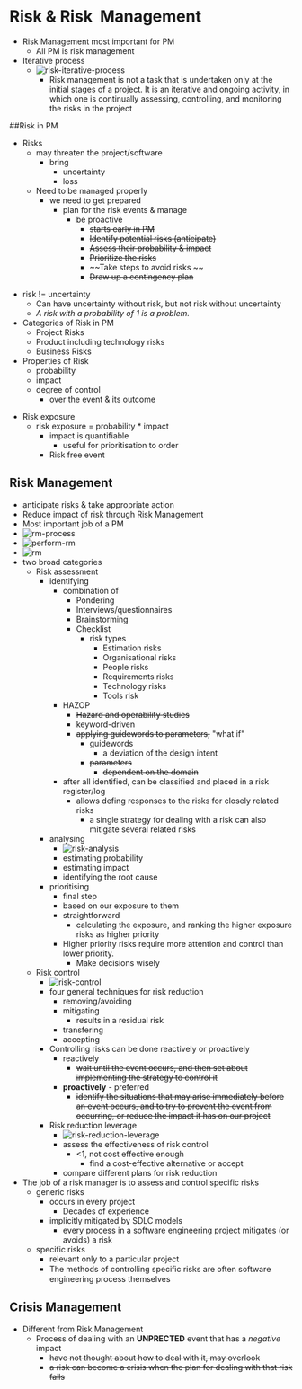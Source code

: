 # Risk & Risk  Management
+ Risk Management most important for PM
    * All PM is risk management
+ Iterative process
    * ![risk-iterative-process](pics/risk-iterative-process.png)
        * Risk management is not a task that is undertaken only at the initial stages of a project. It is an iterative and ongoing activity, in which one is continually assessing, controlling, and monitoring the risks in the project

##Risk in PM
+ Risks
    * may threaten the project/software
        - bring
            + uncertainty
            + loss
    * Need to be managed properly
        - we need to get prepared
            + plan for the risk events & manage
                * be proactive
                    - ~~starts early in PM~~
                    - ~~Identify potential risks (anticipate)~~
                    - ~~Assess their probability & impact~~
                    - ~~Prioritize the risks~~
                    - ~~Take steps to avoid risks ~~
                    - ~~Draw up a contingency plan~~
- risk != uncertainty
    + Can have uncertainty without risk, but not risk without uncertainty
    + _A risk with a probability of 1 is a problem._
- Categories of Risk in PM
    + Project Risks
    + Product including technology risks
    + Business Risks
- Properties of Risk
    + probability
    + impact
    + degree of control
        * over the event & its outcome
+ Risk exposure
    * risk exposure = probability * impact
        - impact is quantifiable
            + useful for prioritisation to order
        - Risk free event

## Risk Management
+ anticipate risks & take appropriate action
+ Reduce impact of risk through Risk Management
+ Most important job of a PM
+ ![rm-process](pics/rm-process.png)
+ ![perform-rm](pics/perform-rm.png)
+ ![rm](pics/rm.png)
+ two broad categories
    * Risk assessment
        - identifying
            + combination of
                * Pondering
                * Interviews/questionnaires
                * Brainstorming
                * Checklist
                    - risk types
                        - Estimation risks
                        - Organisational risks
                        - People risks
                        - Requirements risks
                        - Technology risks
                        - Tools risk
            - HAZOP
                + ~~Hazard and operability studies~~
                + keyword-driven
                + ~~applying guidewords to parameters,~~ "what if"
                    * guidewords
                        * a deviation of the design intent 
                    * ~~parameters~~
                        - ~~dependent on the domain~~
            - after all identified, can be classified and placed in a risk register/log
                + allows defing responses to the risks for closely related risks
                    * a single strategy for dealing with a risk can also mitigate several related risks
        - analysing
            + ![risk-analysis](pics/risk-analysis.png)
            + estimating probability
            + estimating impact
            + identifying the root cause
        - prioritising
            - final step 
            - based on our exposure to them
            - straightforward
                - calculating the exposure, and ranking the higher exposure risks as higher priority
            + Higher priority risks require more attention and control than lower priority.
                * Make decisions wisely
    * Risk control
        - ![risk-control](pics/risk-control.png)
        - four general techniques for risk reduction
            + removing/avoiding
            + mitigating
                * results in a residual risk
            + transfering
            + accepting
        - Controlling risks can be done reactively or proactively
            - reactively
                - ~~wait until the event occurs, and then set about implementing the strategy to control it~~
            - __proactively__ - preferred
                + ~~identify the situations that may arise immediately before an event occurs, and to try to prevent the event from occurring, or reduce the impact it has on our project~~
        * Risk reduction leverage
            - ![risk-reduction-leverage](pics/risk-reduction-leverage.png)
            + assess the effectiveness of risk control
                + <1, not cost effective enough
                    * find a cost-effective alternative or accept
            * compare different plans for risk reduction
+ The job of a risk manager is to assess and control specific risks
    * generic risks
        - occurs in every project
            + Decades of experience
        * implicitly mitigated by SDLC models
            - every process in a software engineering project mitigates (or avoids) a risk
    * specific risks
        - relevant only to a particular project
        - The methods of controlling speciﬁc risks are often software engineering process themselves

## Crisis Management
+ Different from Risk Management
    * Process of dealing with an __UNPRECTED__ event that has a _negative_ impact
        - ~~have not thought about how to deal with it, may overlook~~
        - ~~a risk can become a crisis when the plan for dealing with that risk fails~~
